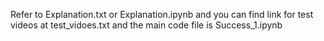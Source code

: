 Refer to Explanation.txt or Explanation.ipynb and you can find link for test videos at test_vidoes.txt and the main code file is Success_1.ipynb
